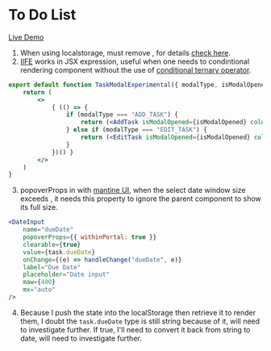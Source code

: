 # To Do List

[Live Demo](https://ascheabl.github.io/to-do-list-react/)

1. When using localstorage, must remove <StrictMode>, for details [check here](https://www.bilibili.com/read/cv18443012/). <br>
2. [IIFE](https://developer.mozilla.org/en-US/docs/Glossary/IIFE) works in JSX expression, useful when one needs to condintional rendering component without the use of [conditional ternary operator](https://developer.mozilla.org/en-US/docs/Web/JavaScript/Reference/Operators/Conditional_operator). <br>
```jsx
export default function TaskModalExperimental({ modalType, isModalOpened, columnID, closeModal, itemID }: TaskModalProps) {
    return (
        <>
            { (() => {
                if (modalType === "ADD_TASK") {
                    return (<AddTask isModalOpened={isModalOpened} columnID={columnID} closeModal={closeModal} />)
                } else if (modalType === "EDIT_TASK") {
                    return (<EditTask isModalOpened={isModalOpened} columnID={columnID} closeModal={closeModal} itemID={itemID} />)
                }
            })() }
        </>
    )
}
```
3. popoverProps in <DateInput> with [mantine UI](https://mantine.dev/), when the select date window size exceeds <Modal>, it needs this property to ignore the parent component to show its full size. <br>
```jsx
<DateInput
    name="dueDate"
    popoverProps={{ withinPortal: true }}
    clearable={true}
    value={task.dueDate}
    onChange={(e) => handleChange("dueDate", e)}
    label="Due Date"
    placeholder="Date input"
    maw={400}
    mx="auto"
/>
```

4. Because I push the state into the localStorage then retrieve it to render them, I doubt the `task.dueDate` type is still     string because of it, will need to investigate further. If true, I'll need to convert it back from string to date, will need to investigate further. <br>
